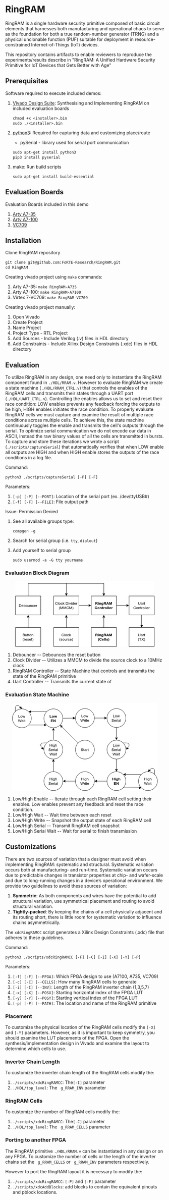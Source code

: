 
# RingRAM

RingRAM is a single hardware security primitive composed of basic circuit elements that harnesses both manufacturing and operational chaos to serve as the foundation for both a true random-number generator (TRNG) and a physical unclonable function (PUF) suitable for deployment in resource-constrained Internet-of-Things (IoT) devices.

This repository contains artifacts to enable reviewers to reproduce the experiments/results describe in "RingRAM: A Unified Hardware Security Primitive for IoT Devices that Gets Better with Age"

## Prerequisites
Software required to execute included demos:
1. [Vivado Design Suite](https://www.xilinx.com/support/download.html): Synthesising and Implementing RingRAM on included evaluation boards
    ```
    chmod +x <installer>.bin
    sudo ./<installer>.bin
    ```
3. [python3](https://www.python.org/downloads/): Required for capturing data and customizing place/route
	- pySerial - library used for serial port communication
    ```
    sudo apt-get install python3
    pip3 install pyserial
    ```

4. make: Run build scripts
    ```
    sudo apt-get install build-essential
    ```

## Evaluation Boards
Evaluation Boards included in this demo
1. [Arty A7-35](https://www.xilinx.com/products/boards-and-kits/1-elhaap.html)
2. [Arty A7-100](https://www.xilinx.com/products/boards-and-kits/1-w51quh.html)
3. [VC709](https://www.xilinx.com/products/boards-and-kits/dk-v7-vc709-g.html)

## Installation

Clone RingRAM repository
```
git clone git@github.com:FoRTE-Research/RingRAM.git
cd RingRAM
```
Creating vivado project using ```make``` commands:
1. Arty A7-35: ```make RingRAM-A735```
2. Arty A7-100: ```make RingRAM-A7100```
3. Virtex 7-VC709: ```make RingRAM-VC709```

Creating vivado project manually:
1. Open Vivado
2. Create Project
3. Name Project
4. Project Type - RTL Project
5. Add Sources - Include Verilog (.v) files in HDL directory
6. Add Constraints - Include Xilinx Design Constraints (.xdc) files in HDL directory

## Evaluation
To utilize RingRAM in any design, one need only to instantiate the RingRAM component found in ```./HDL/RRAM.v```. However to evaluate RingRAM we create a state machine (```./HDL/RRAM_CTRL.v```) that controls the enables of the RingRAM cells and transmits their states through a UART port (```./HDL/UART_CTRL.v```). Controlling the enables allows us to set and reset their race condition: LOW enables prevents any feedback forcing the outputs to be high, HIGH enables initiates the race condition. To properly evaluate RingRAM cells we must capture and examine the result of multiple race conditions across multiple cells. To achieve this, the state machine continuously toggles the enable and transmits the cell's outputs through the serial. To optimize serial communication we do not encode our data in ASCII, instead the raw binary values of all the cells are transmitted in bursts. To capture and store these iterations we wrote a script (```./scripts/captureSerial```) that automatically verifies that when LOW enable all outputs are HIGH and when HIGH enable stores the outputs of the race conditions in a log file.

Command:
```
python3 ./scripts/captureSerial [-P] [-F]
```
Parameters:
1. ```[-p] [-P] [--PORT]```: Location of the serial port (ex. /dev/ttyUSB#)
2. ```[-f] [-F] [--FILE]```: File output path


Issue: Permission Denied

 1. See all available groups type:
    ```
    compgen -g
    ```

 2. Search for serial group (i.e. `tty`, `dialout`) 
 3. Add yourself to serial group
    ```
    sudo usermod -a -G tty yourname
    ```

### Evaluation Block Diagram
<p align="center">
	<img src="/fig/RRAM_eval_block.png" />
</p>

1. Debouncer -- Debounces the reset button
2. Clock Divider -- Utilizes a MMCM to divide the source clock to a 10MHz clock
3. RingRAM Controller -- State Machine that controls and transmits the state of the RingRAM primitive
4. Uart Controller -- Transmits the current state of 

### Evaluation State Machine
<p align="center">
	<img src="/fig/RRAM_eval_SM.png" />
</p>

1. Low/High Enable -- Iterate through each RingRAM cell setting their enables. Low enables prevent any feedback and reset the race condition.
2. Low/High Wait -- Wait time between each reset
3. Low/High Write -- Snapshot the output state of each RingRAM cell
4. Low/High Serial -- Transmit  RingRAM cell snapshot
5. Low/High Serial Wait -- Wait for serial to finish transmission

## Customizations
There are two sources of variation that a designer must avoid when implementing RingRAM: systematic and structural. Systematic variation occurs both at manufacturing- and run-time. Systematic variation occurs due to predictable changes in transistor properties at chip- and wafer-scale and due to long-running changes in a device’s operational environment. We provide two guidelines to avoid these sources of variation:
1. **Symmetric**: As both components and wires have the potential to add structural variation, use symmetrical placement and routing to avoid structural variation.
2. **Tightly-packed**: By keeping the chains of a cell physically adjacent and its routing short, there is little room for systematic variation to influence chains asymmetrically.

The ```xdcRingRAMCC``` script generates a Xilinx Design Constraints (.xdc) file that adheres to these guidelines.

Command:
```
python3 ./scripts/xdcRingRAMCC [-F] [-C] [-I] [-X] [-Y] [-P]
```
Parameters:
1. ```[-f] [-F] [--FPGA]```: Which FPGA design to use (A7100, A735, VC709)
2. ```[-c] [-C] [--CELLS]```: How many RingRAM cells to generate
3. ```[-i] [-I] [--INV]```: Length of the RingRAM inverter chain (1,3,5,7)
4. ```[-x] [-X] [--POSX]```: Starting horizontal index of the FPGA LUT
5. ```[-y] [-Y] [--POSY]```: Starting vertical index of the FPGA LUT
6. ```[-p] [-P] [--PATH]```: The location and name of the RingRAM primitive

### Placement
To customize the physical location of the RingRAM cells modify the ```[-X]``` and ```[-Y]``` parameters. However, as it is important to keep symmetry, you should examine the LUT placements of the FPGA. Open the synthesis/implementation design in Vivado and examine the layout to determine which cells to use.

### Inverter Chain Length
To customize the inverter chain length of the RingRAM cells modify the:
1. ```./scripts/xdcRingRAMCC```: The```[-I]``` parameter
2. ```./HDL/top_level```: The ``` g_RRAM_INV``` parameter

### RingRAM Cells
To customize the number of RingRAM cells modify the:
1. ```./scripts/xdcRingRAMCC```: The```[-C]``` parameter
2. ```./HDL/top_level```: The ``` g_RRAM_CELLS``` parameter

### Porting to another FPGA
The RingRAM primitive ```./HDL/RRAM.v``` can be instantiated in any design or on any FPGA. To customize the number of cells or the length of the inverter chains set the ``` g_RRAM_CELLS``` or ``` g_RRAM_INV``` parameters respectively.

However to port the RingRAM layout it is necessary to modify the:
1.  ```./scripts/xdcRingRAMCC```: ```[-P]``` and ```[-F]``` parameter
3.  ```./scripts/xdcAddBlocks```: add blocks to contain the equivalent pinouts and pblock locations.
